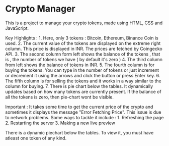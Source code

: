 # Crypto Manager

This is a project to manage your crypto tokens, made using HTML, CSS and JavaScript.

Key Highlights :
    1. Here, only 3 tokens  : Bitcoin, Ethereum, Binance Coin is used.
    2. The current value of the tokens are displayed on the extreme right column. This price is displayed in INR. The prices are fetched by Coingecko API.
    3. The second column form left shows the balance of the tokens , that is , the number of tokens we have ( by default it's zero )
    4. The third column from left shows the balance of tokens in INR.
    5. The fourth column is for buying the tokens. You can type in the number of tokens or just increment or decrement it using the arrows and click the button or press Enter key.
    6. The fifth column is for selling the tokens and it works in a way similar to the column for buying.
    7. There is pie chart below the tables. It dynamically updates based on how many tokens are currently present. If the balance of all the tokens is zero, then pie-chart wont be visible.

Important :
It takes some time to get the current price of the crypto and sometimes it displays the message "Error Fetching Price". This issue is due to network problems.
Some ways to tackle it include :
      1. Refreshing the page
      2. Restarting the server
      3. Making a new live preview

There is a dynamic piechart below the tables. To view it, you must have atleast one token of any kind.

